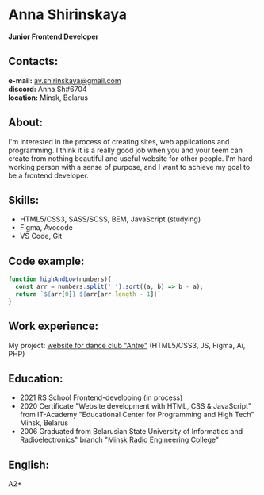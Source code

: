 # Anna Shirinskaya

**Junior Frontend Developer**
## Contacts:

**e-mail:** av.shirinskaya@gmail.com  
**discord:** Anna Sh#6704  
**location:** Minsk, Belarus

## About:

I'm interested in the process of creating sites, web applications and programming. I think it is a really good job when you and your teem can create from nothing beautiful and useful website for other people. I'm hard-working person with a sense of purpose, and I want to achieve my goal to be a frontend developer.

## Skills:

- HTML5/CSS3, SASS/SCSS, BEM, JavaScript (studying)
- Figma, Avocode
- VS Code, Git

## Code example:

```javascript
function highAndLow(numbers){
  const arr = numbers.split(' ').sort((a, b) => b - a);
  return `${arr[0]} ${arr[arr.length - 1]}`
}
```

## Work experience:

My project: [website for dance club "Antre"](http://avshirco.electra.hostflyby.net/) (HTML5/CSS3, JS, Figma, Ai, PHP)

## Education:

- 2021 RS School Frontend-developing (in process)
- 2020 Certificate "Website development with HTML, CSS & JavaScript" from IT-Academy "Educational Center for Programming and High Tech" Minsk, Belarus
- 2006 Graduated from Belarusian State University of Informatics and Radioelectronics" branch ["Minsk Radio Engineering College"](https://www.mrk-bsuir.by/en)

## English:

A2+
